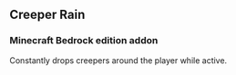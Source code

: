 ## Creeper Rain

### Minecraft Bedrock edition addon

Constantly drops creepers around the player while active.